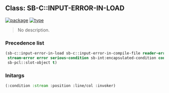 ## Class: SB-C::INPUT-ERROR-IN-LOAD
[![package](https://img.shields.io/badge/Package-SB--C-5f9ea0.svg?style=social&colorA=999999)](../) [![type](https://img.shields.io/badge/Type-Class-5f9ea0.svg?style=social&colorA=999999)](../#class) 

> No description.

### Precedence list
```cl
(sb-c::input-error-in-load sb-c::input-error-in-compile-file reader-error parse-error
 stream-error error serious-condition sb-int:encapsulated-condition condition
 sb-pcl::slot-object t)
```
### Initargs
```cl
(:condition :stream :position :line/col :invoker)
```

